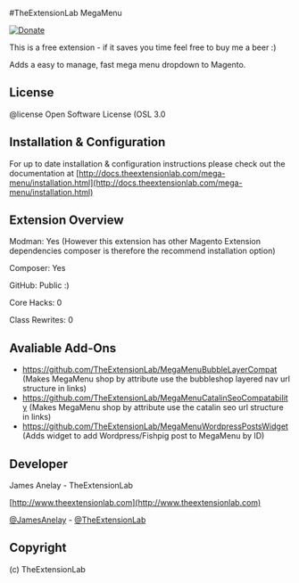 #TheExtensionLab MegaMenu

[![Donate](https://img.shields.io/badge/Donate-PayPal-green.svg)](https://paypal.me/JamesAnelay)

This is a free extension - if it saves you time feel free to buy me  a beer :)

Adds a easy to manage, fast mega menu dropdown to Magento.

License
-------
@license     Open Software License (OSL 3.0

Installation & Configuration
------------------
For up to date installation & configuration instructions please check out the documentation at
[http://docs.theextensionlab.com/mega-menu/installation.html](http://docs.theextensionlab.com/mega-menu/installation.html)

Extension Overview
------------------
Modman: Yes (However this extension has other Magento Extension dependencies composer is therefore the recommend installation option)

Composer: Yes

GitHub: Public :)

Core Hacks: 0

Class Rewrites: 0

Avaliable Add-Ons
-----------------
- https://github.com/TheExtensionLab/MegaMenuBubbleLayerCompat (Makes MegaMenu shop by attribute use the bubbleshop layered nav url structure in links)
- https://github.com/TheExtensionLab/MegaMenuCatalinSeoCompatability (Makes MegaMenu shop by attribute use the catalin seo url structure in links)
- https://github.com/TheExtensionLab/MegaMenuWordpressPostsWidget (Adds widget to add Wordpress/Fishpig post to MegaMenu by ID)

Developer
--------------
James Anelay - TheExtensionLab

[http://www.theextensionlab.com](http://www.theextensionlab.com)

[@JamesAnelay](https://twitter.com/jamesanelay) - [@TheExtensionLab](https://twitter.com/TheExtensionLab)


Copyright
---------
(c) TheExtensionLab
